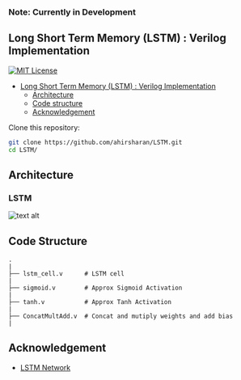 ### Note: Currently in Development
## Long Short Term Memory (LSTM) :  Verilog Implementation

[![MIT License](https://img.shields.io/badge/license-MIT-green.svg)](https://opensource.org/licenses/MIT)

<!-- TOC -->

- [Long Short Term Memory (LSTM) :  Verilog Implementation](#Long-Short-Term-Memory-(LSTM)-:-Verilog-Implementation)
  - [Architecture](#architecture)
  - [Code structure](#code-structure)
  - [Acknowledgement](#acknowledgement)

<!-- /TOC -->
Clone this repository:

```bash
git clone https://github.com/ahirsharan/LSTM.git
cd LSTM/
```
## Architecture

### LSTM
![text alt](https://i.ibb.co/vJBtzYB/LSTM.png)


## Code Structure
 
```
.
|
├── lstm_cell.v      # LSTM cell
|
├── sigmoid.v        # Approx Sigmoid Activation         
|
├── tanh.v           # Approx Tanh Activation           
|
├── ConcatMultAdd.v  # Concat and mutiply weights and add bias
|
```

## Acknowledgement
- [LSTM Network](https://colah.github.io/posts/2015-08-Understanding-LSTMs/)

